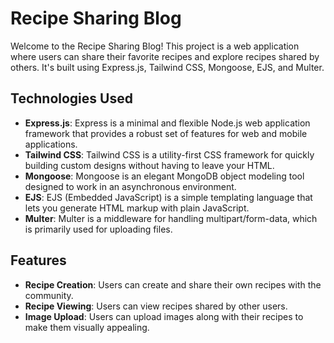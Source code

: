# Recipe Sharing Blog

Welcome to the Recipe Sharing Blog! This project is a web application where users can share their favorite recipes and explore recipes shared by others. It's built using Express.js, Tailwind CSS, Mongoose, EJS, and Multer.

## Technologies Used

- **Express.js**: Express is a minimal and flexible Node.js web application framework that provides a robust set of features for web and mobile applications.
- **Tailwind CSS**: Tailwind CSS is a utility-first CSS framework for quickly building custom designs without having to leave your HTML.
- **Mongoose**: Mongoose is an elegant MongoDB object modeling tool designed to work in an asynchronous environment.
- **EJS**: EJS (Embedded JavaScript) is a simple templating language that lets you generate HTML markup with plain JavaScript.
- **Multer**: Multer is a middleware for handling multipart/form-data, which is primarily used for uploading files.

## Features

- **Recipe Creation**: Users can create and share their own recipes with the community.
- **Recipe Viewing**: Users can view recipes shared by other users.
- **Image Upload**: Users can upload images along with their recipes to make them visually appealing.
